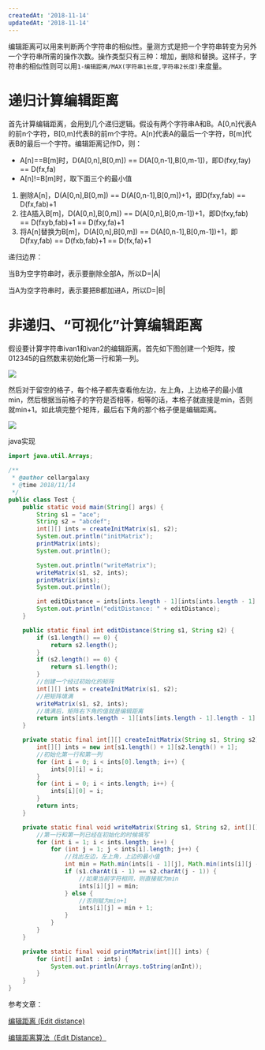 ```yaml
---
createdAt: '2018-11-14'
updatedAt: '2018-11-14'
---
```

编辑距离可以用来判断两个字符串的相似性。量测方式是把一个字符串转变为另外一个字符串所需的操作次数。操作类型只有三种：增加，删除和替换。这样子，字符串的相似性则可以用`1-编辑距离/MAX(字符串1长度,字符串2长度)`来度量。

<!--more-->

# 递归计算编辑距离

首先计算编辑距离，会用到几个递归逻辑。假设有两个字符串A和B。A[0,n]代表A的前n个字符，B[0,m]代表B的前m个字符。A[n]代表A的最后一个字符，B[m]代表B的最后一个字符。编辑距离记作D，则：

+ A[n]==B[m]时，D(A[0,n],B[0,m]) == D(A[0,n-1],B[0,m-1])，即D(fxy,fay) == D(fx,fa)
+ A[n]!=B[m]时，取下面三个的最小值

1. 删除A[n]，D(A[0,n],B[0,m]) == D(A[0,n-1],B[0,m])+1，即D(fxy,fab) == D(fx,fab)+1
2. 往A插入B[m]，D(A[0,n],B[0,m]) == D(A[0,n],B[0,m-1])+1，即D(fxy,fab) == D(fxyb,fab)+1 == D(fxy,fa)+1
3. 将A[n]替换为B[m]，D(A[0,n],B[0,m]) == D(A[0,n-1],B[0,m-1])+1，即D(fxy,fab) == D(fxb,fab)+1 == D(fx,fa)+1

递归边界：

当B为空字符串时，表示要删除全部A，所以D=|A|

当A为空字符串时，表示要把B都加进A，所以D=|B|

# 非递归、“可视化”计算编辑距离

假设要计算字符串ivan1和ivan2的编辑距离。首先如下图创建一个矩阵，按012345的自然数来初始化第一行和第一列。

![](/file/blog/code/20181114/img-blog.csdn.net-20161231203819568)

然后对于留空的格子，每个格子都先查看他左边，左上角，上边格子的最小值min，然后根据当前格子的字符是否相等，相等的话，本格子就直接是min，否则就min+1。如此填完整个矩阵，最后右下角的那个格子便是编辑距离。

![](/file/blog/code/20181114/img-blog.csdn.net-20161231211830683)

java实现
```java
import java.util.Arrays;

/**
 * @author cellargalaxy
 * @time 2018/11/14
 */
public class Test {
    public static void main(String[] args) {
        String s1 = "ace";
        String s2 = "abcdef";
        int[][] ints = createInitMatrix(s1, s2);
        System.out.println("initMatrix");
        printMatrix(ints);
        System.out.println();

        System.out.println("writeMatrix");
        writeMatrix(s1, s2, ints);
        printMatrix(ints);
        System.out.println();

        int editDistance = ints[ints.length - 1][ints[ints.length - 1].length - 1];
        System.out.println("editDistance: " + editDistance);
    }

    public static final int editDistance(String s1, String s2) {
        if (s1.length() == 0) {
            return s2.length();
        }
        if (s2.length() == 0) {
            return s1.length();
        }
        //创建一个经过初始化的矩阵
        int[][] ints = createInitMatrix(s1, s2);
        //把矩阵填满
        writeMatrix(s1, s2, ints);
        //填满后，矩阵右下角的值就是编辑距离
        return ints[ints.length - 1][ints[ints.length - 1].length - 1];
    }

    private static final int[][] createInitMatrix(String s1, String s2) {
        int[][] ints = new int[s1.length() + 1][s2.length() + 1];
        //初始化第一行和第一列
        for (int i = 0; i < ints[0].length; i++) {
            ints[0][i] = i;
        }
        for (int i = 0; i < ints.length; i++) {
            ints[i][0] = i;
        }
        return ints;
    }

    private static final void writeMatrix(String s1, String s2, int[][] ints) {
        //第一行和第一列已经在初始化的时候填写
        for (int i = 1; i < ints.length; i++) {
            for (int j = 1; j < ints[i].length; j++) {
                //找出左边，左上角，上边的最小值
                int min = Math.min(ints[i - 1][j], Math.min(ints[i][j - 1], ints[i - 1][j - 1]));
                if (s1.charAt(i - 1) == s2.charAt(j - 1)) {
                    //如果当前字符相同，则直接赋为min
                    ints[i][j] = min;
                } else {
                    //否则赋为min+1
                    ints[i][j] = min + 1;
                }
            }
        }
    }

    private static final void printMatrix(int[][] ints) {
        for (int[] anInt : ints) {
            System.out.println(Arrays.toString(anInt));
        }
    }
}
```

参考文章：

[编辑距离 (Edit distance)](https://www.dreamxu.com/books/dsa/dp/edit-distance.html)

[编辑距离算法（Edit Distance）](https://blog.csdn.net/chichoxian/article/details/53944188)